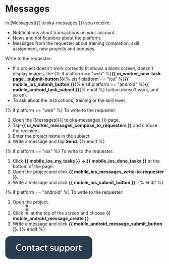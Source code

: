 # Messages

In [Messages]({{ toloka-messages }}) you receive:
- Notifications about transactions on your account.
- News and notifications about the platform.
- Messages from the requester about training completion, skill assignment, new projects and bonuses.

Write to the requester:

- If a project doesn't work correctly (it shows a blank screen, doesn't display images, the {% if platform == "web" %}**{{ ui_worker_new-task-page__submit-button }}**{% elsif platform == "ios" %}**{{ mobile_ios_submit_button }}**{% elsif platform == "android" %}**{{ mobile_android_task_submit }}**{% endif %} button doesn't work, and so on).
- To ask about the instructions, training or the skill level.

{% if platform == "web" %}
To write to the requester:
1. Open the [Messages]({{ toloka-messages }}) page.
1. Tap **{{ ui_worker_messages_compose_to_requesters }}** and choose the recipient.
1. Enter the project name in the subject.
1. Write a message and tap **Send**.
   {% endif %}

{% if platform == "ios" %}
To write to the requester:
1. Click **{{ mobile_ios_my_tasks }} → {{ mobile_ios_done_tasks }}** at the bottom of the page.
1. Open the project and click **{{ mobile_ios_messages_write-to-requester }}**.
1. Write a message and click **{{ mobile_ios_submit_button }}**.
   {% endif %}

{% if platform == "android" %}
To write to the requester:
1. Open the project.
1. Click ![](assets/dots_vertical.svg) at the top of the screen and choose **{{ mobile_android_message_create }}**.
1. Write a message and click **{{ mobile_android_message_submit_button }}**.
   {% endif %}

[![](assets/buttons/contact-support.svg)](troubleshooting/troubleshooting.md#not_working_properly)
